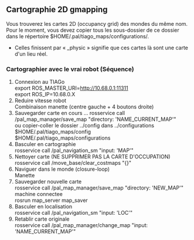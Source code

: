 ## Cartographie 2D gmapping
Vous trouverez les cartes 2D (occupancy grid) des mondes du même nom.<br>
Pour le moment, vous devez copier tous les sous-dossier de ce dossier dans le répertoire $HOME/.pal/tiago_maps/configurations/. <br>
* Celles finissent par « _physic » signifie que ces cartes là sont une carte d'un lieu réel.

### Cartographier avec le vrai robot (Séquence)
1. Connexion au TIAGo <br>
  export ROS_MASTER_URI=http://10.68.0.1:11311 <br>
  export ROS_IP=10.68.0.X
2. Reduire vitesse robot <br>
  Combinaison manette (centre gauche + 4 boutons droite)
3. Sauvegarder carte en cours ...
  rosservice call /pal_map_manager/save_map "directory: 'NAME_CURRENT_MAP'" <br>
  ou copier-coller le dossier ../config dans ../configurations <br>
    $HOME/.pal/tiago_maps/config <br>
    $HOME/.pal/tiago_maps/configurations <br>
4. Basculer en cartographie <br>
  rosservice call /pal_navigation_sm "input: 'MAP'" <br>
5. Nettoyer carte (NE SUPPRIMER PAS LA CARTE D'OCCUPATION) <br>
  rosservice call /move_base/clear_costmaps "{}" <br>
6. Naviguer dans le monde (closure-loop) <br>
  Manette <br>
7. Sauvegarder nouvelle carte <br>
    rosservice call /pal_map_manager/save_map "directory: 'NEW_MAP'" <br>
  machine connectee <br>
    rosrun map_server map_saver <br>
8. Basculer en localisation <br>
  rosservice call /pal_navigation_sm "input: 'LOC'" <br>
9. Retablir carte originale <br>
  rosservice call /pal_map_manager/change_map "input: 'NAME_CURRENT_MAP'" <br>

